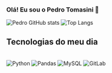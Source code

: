 ### Olá! Eu sou o Pedro Tomasini 👋

![Pedro GitHub stats](https://github-readme-stats.vercel.app/api?username=PedroTomasini&show_icons=true&theme=transparent)
![Top Langs](https://github-readme-stats.vercel.app/api/top-langs/?username=PedroTomasini&layout=compact&theme=transparent)
## Tecnologias do meu dia

<div style="display: inline_block"><br/>
<img align="center"alt="Python" src=https://img.shields.io/badge/Python-3776AB?style=for-the-badge&logo=python&logoColor=white />
<img align="center"alt="Pandas" src=https://img.shields.io/badge/pandas-%23150458.svg?style=for-the-badge&logo=pandas&logoColor=white />
<img align="center"alt="MySQL" src=https://img.shields.io/badge/MySQL-00000F?style=for-the-badge&logo=mysql&logoColor=white />
<img align="center"alt="GitLab" src=https://img.shields.io/badge/Microsoft_Excel-217346?style=for-the-badge&logo=microsoft-excel&logoColor=white />
</div>
